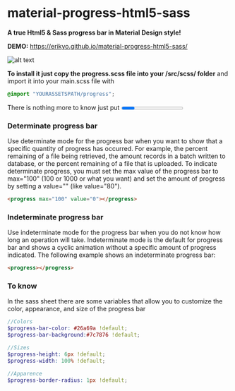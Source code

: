 # material-progress-html5-sass
**A true Html5 & Sass progress bar in Material Design style!**

**DEMO:** https://erikyo.github.io/material-progress-html5-sass/

![alt text](https://raw.githubusercontent.com/erikyo/material-progress-html5-sass/master/demo/progress.gif)

**To install it just copy the progress.scss file into your /src/scss/ folder** and import it into your main.scss file with 
```scss
@import "YOURASSETSPATH/progress";
```
There is nothing more to know just put <progress> inside your html code and will **automatically come with the custom progress.scss style**

### Determinate progress bar
Use determinate mode for the progress bar when you want to show that a specific quantity of progress has occurred. For example, the percent remaining of a file being retrieved, the amount records in a batch written to database, or the percent remaining of a file that is uploaded. To indicate determinate progress, you must set the max value of the progress bar to max="100" (100 or 1000 or what you want) and set the amount of progress by setting a value="" (like value="80").
```html
<progress max="100" value="0"></progress>
```

### Indeterminate progress bar
Use indeterminate mode for the progress bar when you do not know how long an operation will take. Indeterminate mode is the default for progress bar and shows a cyclic animation without a specific amount of progress indicated. The following example shows an indeterminate progress bar:
```html
<progress></progress>
```
### To know
In the sass sheet there are some variables that allow you to customize the color, appearance, and size of the progress bar
```scss
//Colors
$progress-bar-color: #26a69a !default;
$progress-bar-background:#7c7876 !default;

//Sizes
$progress-height: 6px !default;
$progress-width: 100% !default;

//Apparence
$progress-border-radius: 1px !default;
```

